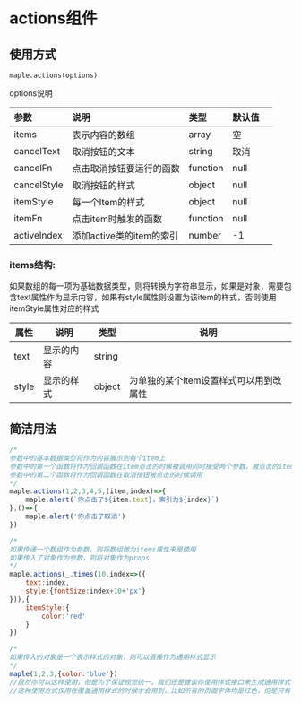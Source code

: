# actions组件
## 使用方式
~~~
maple.actions(options)
~~~

options说明

| 参数          | 说明                | 类型       | 默认值  |    |
|:------------|:------------------|:---------|:-----|:---|
| items       | 表示内容的数组           | array    | 空    |    |
| cancelText  | 取消按钮的文本           | string   | 取消   |    |
| cancelFn    | 点击取消按钮要运行的函数      | function | null |    |
| cancelStyle | 取消按钮的样式           | object   | null |    |
| itemStyle   | 每一个Item的样式        | object   | null |    |
| itemFn      | 点击item时触发的函数      | function | null |    |
| activeIndex | 添加active类的item的索引 | number   | -1   |    |

### items结构:

如果数组的每一项为基础数据类型，则将转换为字符串显示，如果是对象，需要包含text属性作为显示内容，如果有style属性则设置为该item的样式，否则使用itemStyle属性对应的样式

|  属性  |  说明  | 类型  | 说明
| --- | --- | --- | --- |
|   text|  显示的内容  | string   |  
|  style  |  显示的样式  | object  |   为单独的某个item设置样式可以用到改属性

## 简洁用法
```javascript
/*
参数中的基本数据类型将作为内容展示到每个item上
参数中的第一个函数将作为回调函数在item点击的时候被调用同时接受两个参数，被点击的item及其索引
参数中的第二个函数将作为回调函数在取消按钮被点击的时候调用
*/
maple.actions(1,2,3,4,5,(item,index)=>{
	maple.alert(`你点击了${item.text}，索引为${index}`)
},()=>{
	maple.alert('你点击了取消')
})
```

```javascript
/*
如果传递一个数组作为参数，则将数组做为items属性来是使用
如果传入了对象作为参数，则将对象作为props
*/
maple.actions(_.times(10,index=>({
    text:index,
    style:{fontSize:index+10+'px'}
})),{
    itemStyle:{
        color:'red'
    }
})
```

```javascript
/*
如果传入的对象是一个表示样式的对象，则可以直接作为通用样式显示
*/
maple(1,2,3,{color:'blue'})
//虽然你可以这样使用，但是为了保证视觉统一，我们还是建议你使用样式接口来生成通用样式
//这种使用方式仅用在覆盖通用样式的时候才会用到，比如所有的页面字体均是红色，但是只有一个页面或者一种情况字体为蓝色
```